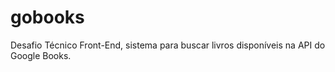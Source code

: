 # gobooks
Desafio Técnico Front-End, sistema para buscar livros disponíveis na API do Google Books.
